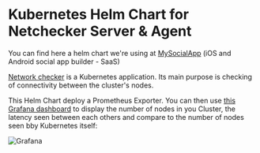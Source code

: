 # Kubernetes Helm Chart for Netchecker Server & Agent

You can find here a helm chart we're using at [MySocialApp](https://mysocialapp.io) (iOS and Android social app builder - SaaS)

[Network checker](https://github.com/Mirantis/k8s-netchecker-server) is a Kubernetes application. Its main purpose is checking of connectivity between the cluster's nodes.

This Helm Chart deploy a Prometheus Exporter. You can then use [this Grafana dashboard](https://grafana.com/dashboards/5727) to display the number of nodes in you Cluster, the latency seen between each others and compare to the number of nodes seen bby Kubernetes itself:

![Grafana](https://grafana.com/api/dashboards/5727/images/3621/image)
